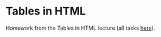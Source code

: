 <h1>Tables in HTML</h1>

Homework from the Tables in HTML lecture (all tasks <a href = "https://github.com/TelerikAcademy/HTML/tree/master/Topics/03.%20HTML-Tables/homework" target = "_blank">here</a>).
